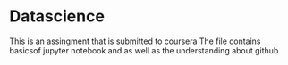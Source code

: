 # Datascience
This is an assingment that is submitted to coursera 
The file contains basicsof jupyter notebook and as well as the understanding about github
